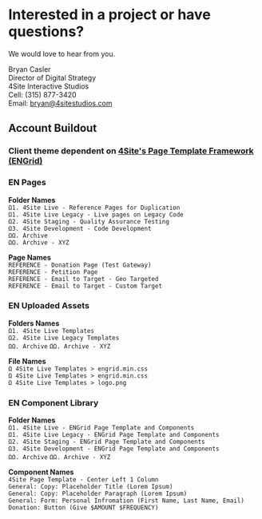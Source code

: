 # Interested in a project or have questions?

We would love to hear from you.

Bryan Casler  
Director of Digital Strategy  
4Site Interactive Studios  
Cell: (315) 877-3420  
Email: bryan@4sitestudios.com


## Account Buildout
### Client theme dependent on [4Site's Page Template Framework (ENGrid)](https://github.com/4site-interactive-studios/engrid-scripts)

### EN Pages

**Folder Names**<br/>
`Ω1. 4Site Live - Reference Pages for Duplication`<br/>
`Ω1. 4Site Live Legacy - Live pages on Legacy Code`<br/>
`Ω2. 4Site Staging - Quality Assurance Testing`<br/>
`Ω3. 4Site Development - Code Development`<br/>
`ΩΩ. Archive`<br/>
`ΩΩ. Archive - XYZ`

**Page Names**<br/>
`REFERENCE - Donation Page (Test Gateway)`<br/>
`REFERENCE - Petition Page`<br/>
`REFERENCE - Email to Target - Geo Targeted`<br/>
`REFERENCE - Email to Target - Custom Target`

### EN Uploaded Assets

**Folders Names**<br/>
`Ω1. 4Site Live Templates`<br/>
`Ω2. 4Site Live Legacy Templates`<br/>
`ΩΩ. Archive`
`ΩΩ. Archive - XYZ`

**File Names**<br/>
`Ω 4Site Live Templates > engrid.min.css`<br/>
`Ω 4Site Live Templates > engrid.min.css`<br/>
`Ω 4Site Live Templates > logo.png`

### EN Component Library

**Folder Names**<br/>
`Ω1. 4Site Live - ENGrid Page Template and Components`<br/>
`Ω1. 4Site Live Legacy - ENGrid Page Template and Components`<br/>
`Ω2. 4Site Staging - ENGrid Page Template and Components`<br/>
`Ω3. 4Site Development - ENGrid Page Template and Components`<br/>
`ΩΩ. Archive`
`ΩΩ. Archive - XYZ`

**Component Names**<br/>
`4Site Page Template - Center Left 1 Column`<br/>
`General: Copy: Placeholder Title (Lorem Ipsum)`<br/>
`General: Copy: Placeholder Paragraph (Lorem Ipsum)`<br/>
`General: Form: Personal Infromation (First Name, Last Name, Email)`<br/>
`Donation: Button (Give $AMOUNT $FREQUENCY)`
